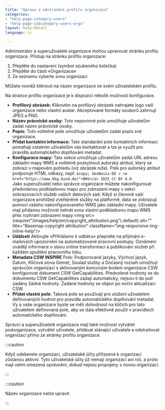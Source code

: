 ```yaml
---
title: "Úprava a odstranění profilu organizace"
categories:
- "help-page-category-users"
- "help-page-subcategory-users-orgs"
layout: help-detail
language: cs

---
```


Administrátor a superuživatelé organizace mohou upravovat stránku profilu organizace. Přístup na stránku profilu organizace:

1.  Přejděte do nastavení (symbol ozubeného kolečka)
2.  Přejděte do části &laquo;Organizace&raquo;
3.  Ze seznamu vyberte svou organizaci

Můžete rovněž kliknout na název organizace ve svém uživatelském profilu.

Na stránce profilu organizace je k dispozici několik možností konfigurace.

- **Profilový obrázek:** Kliknutím na profilový obrázek nahrajete logo vaší organizace nebo vlastní avatar. Akceptované formáty souborů zahrnují JPEG a PNG.
- **Název právnické osoby:** Toto nepovinné pole umožňuje uživatelům zadat název právnické osoby.
- **Popis:** Toto volitelné pole umožňuje uživatelům zadat popis své organizace.
- **Přidat kontaktní informace:** Tato standardní pole kontaktních informací pomáhají ostatním uživatelům vás kontaktovat a lze je využít pro pravidla automatického doplňování metadat.
-	**Konfigurace mapy:** Tato sekce umožňuje uživatelům zadat URL adresu základní mapy WMS a volitelně poskytnout autorský atribut, který se zobrazí v mapovém pohledu (viz obrázek níže). Pole pro autorský atribut podporuje HTML odkazy, např. `&copy; GeoBasis-DE / <a href="https://www.bkg.bund.de/">BKG</a> 2025 CC BY 4.0`. <br/>Jako superuživatel nebo správce organizace můžete nakonfigurovat předvolenou podkladovou mapu pro zobrazení mapy v sekci zobrazovacích služeb vašich datových sad. Když si členové vaší organizace prohlížejí zveřejněné služby na platformě, data se zobrazují pomocí vašeho nakonfigurovaného WMS jako základní mapy. Uživatelé mají přidanou možnost nahrát svou vlastní podkladovou mapu WMS přes rozhraní zobrazení mapy.<img src={require("/images/help/en/copyright_attribution.png").default} alt="" title="Basemap copyright attribution" className="img-responsive img-inline-help"/>
- **Události** Aktivujte &laquo;Přihlášeno k odběru&raquo; přepněte na přijímání e-mailových upozornění na automatizované pracovní postupy. Oznámení uvádějí informace o stavu online transformací a publikování služeb při každém spuštění pracovního toku.
- **Metadata CSW INSPIRE** Pole: Podporované jazyky, Výchozí jazyk, Datum, Klíčová slova Gemet, Soulad služby a Dočasný rozsah umožňují správcům organizací s aktivovaným koncovým bodem organizace CSW konfigurovat dokument CSW GetCapabilities. Předvolené hodnoty se do dokumentu CSW GetCapabilities zadají automaticky, nejsou-li do polí zadány žádné hodnoty. Zadané hodnoty se objeví po noční aktualizaci CSW.
- **Přidat vlastní pole:** Taková pole se používají pro uložení uživatelem definovaných hodnot pro pravidla automatického doplňování metadat. Vy a vaše organizace byste se měli dohodnout na klíčích pro tato uživatelem definovaná pole, aby se dala efektivně použít v pravidlech automatického doplňování.

Správci a superuživatelé organizace mají také možnost vytvářet podorganizace, vytvářet uživatele, přidávat stávající uživatele a odstraňovat organizaci přímo ze stránky profilu organizace.

:::caution

Když odeberete organizaci, uživatelské účty přiřazené k organizaci zůstanou aktivní. Tyto uživatelské účty již nemají organizaci ani roli, a proto mají velmi omezená oprávnění, dokud nejsou propojeny s novou organizací.

:::

:::caution

Název organizace nelze upravit.

:::
